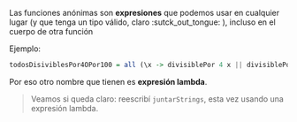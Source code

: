 Las funciones anónimas son **expresiones** que podemos usar en cualquier lugar (y que tenga un tipo válido, claro :sutck_out_tongue: ), incluso en el cuerpo de otra función

Ejemplo: 

```haskell
todosDisiviblesPor4OPor100 = all (\x -> divisiblePor 4 x || divisiblePor 100 x)
```

Por eso otro nombre que tienen es **expresión lambda**. 

> Veamos si queda claro: reescribí `juntarStrings`, esta vez usando una expresión lambda. 